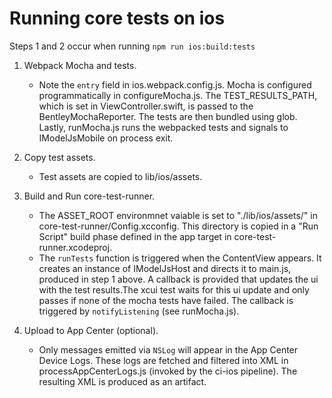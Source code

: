 # Running core tests on ios

Steps 1 and 2 occur when running `npm run ios:build:tests`

1. Webpack Mocha and tests.

   - Note the `entry` field in ios.webpack.config.js. Mocha is configured programmatically in configureMocha.js. The TEST_RESULTS_PATH, which is set in ViewController.swift, is passed to the BentleyMochaReporter. The tests are then bundled using glob. Lastly, runMocha.js runs the webpacked tests and signals to IModelJsMobile on process exit.

2. Copy test assets.

   - Test assets are copied to lib/ios/assets.

3. Build and Run core-test-runner.

   - The ASSET_ROOT environmnet vaiable is set to "./lib/ios/assets/" in core-test-runner/Config.xcconfig. This directory is copied in a "Run Script" build phase defined in the app target in core-test-runner.xcodeproj.
   - The `runTests` function is triggered when the ContentView appears. It creates an instance of IModelJsHost and directs it to main.js, produced in step 1 above. A callback is provided that updates the ui with the test results.The xcui test waits for this ui update and only passes if none of the mocha tests have failed. The callback is triggered by `notifyListening` (see runMocha.js).

4. Upload to App Center (optional).
   - Only messages emitted via `NSLog` will appear in the App Center Device Logs. These logs are fetched and filtered into XML in processAppCenterLogs.js (invoked by the ci-ios pipeline). The resulting XML is produced as an artifact.
